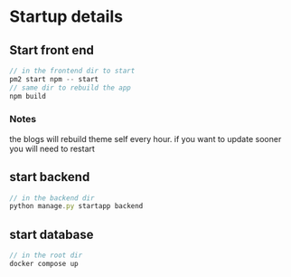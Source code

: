# Startup details

## Start front end
```js
// in the frontend dir to start
pm2 start npm -- start
// same dir to rebuild the app
npm build
```
### Notes
the blogs will rebuild theme self every hour. if you want to update sooner you will need to restart

## start backend
```js
// in the backend dir
python manage.py startapp backend
```

## start database
```js
// in the root dir
docker compose up
```